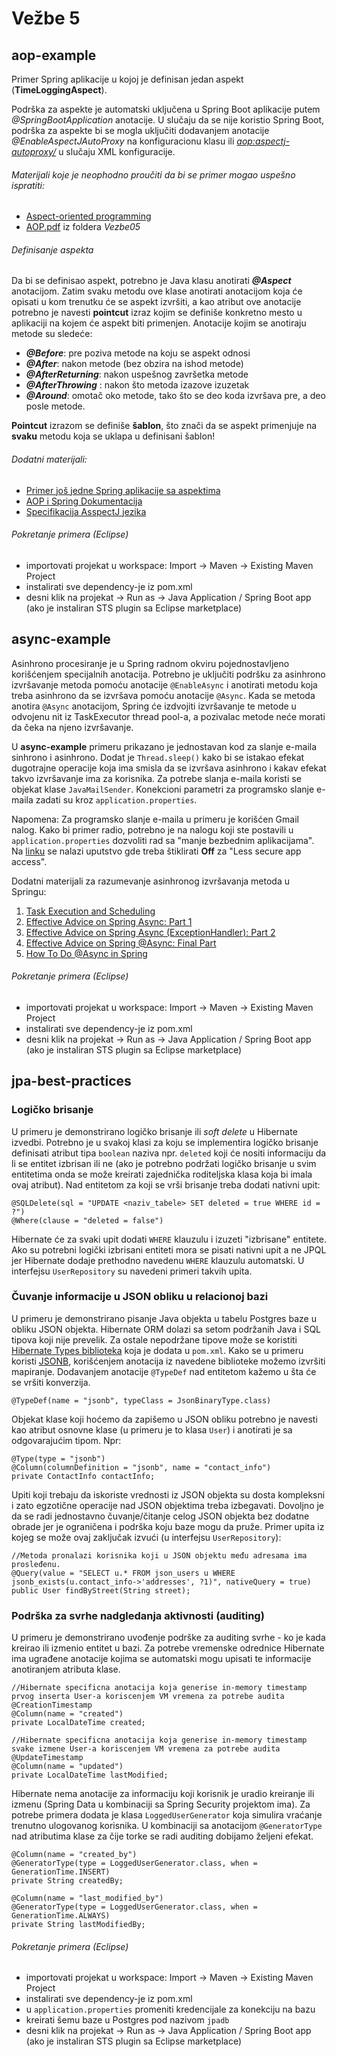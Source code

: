 # Vežbe 5

## aop-example

Primer Spring aplikacije u kojoj je definisan jedan aspekt (__TimeLoggingAspect__).

Podrška za aspekte je automatski uključena u Spring Boot aplikacije putem _@SpringBootApplication_ anotacije.  U slučaju da se nije koristio Spring Boot, podrška za aspekte bi se mogla uključiti dodavanjem anotacije _@EnableAspectJAutoProxy_ na konfiguracionu klasu ili _<aop:aspectj-autoproxy/>_ u slučaju XML konfiguracije.

###### Materijali koje je neophodno proučiti da bi se primer mogao uspešno ispratiti:

* [Aspect-oriented programming](https://www.youtube.com/watch?v=3KKUP7-o3ps)
* [AOP.pdf](https://github.com/katarinaa94/isa2021-siit/blob/master/Vezbe05/AOP.pdf) iz foldera _Vezbe05_

###### Definisanje aspekta

Da bi se definisao aspekt, potrebno je Java klasu anotirati ___@Aspect___ anotacijom. Zatim svaku metodu ove klase anotirati anotacijom koja će opisati u kom trenutku će se aspekt izvršiti, a kao atribut ove anotacije potrebno je navesti __pointcut__ izraz kojim se definiše konkretno mesto u aplikaciji na kojem će aspekt biti primenjen. Anotacije kojim se anotiraju metode su sledeće:

* ___@Before___: pre poziva metode na koju se aspekt odnosi
* ___@After___: nakon metode (bez obzira na ishod metode)
* ___@AfterReturning___: nakon uspešnog završetka metode
* ___@AfterThrowing___ : nakon što metoda izazove izuzetak
* ___@Around___: omotač oko metode, tako što se deo koda izvršava pre, a deo posle metode.

__Pointcut__ izrazom se definiše __šablon__, što znači da se aspekt primenjuje na __svaku__ metodu koja se uklapa u definisani šablon!

###### Dodatni materijali:

* [Primer još jedne Spring aplikacije sa aspektima](https://www.journaldev.com/2583/spring-aop-example-tutorial-aspect-advice-pointcut-joinpoint-annotations)
* [AOP i Spring Dokumentacija](https://docs.spring.io/spring/docs/2.0.x/reference/aop.html)
* [Specifikacija AsspectJ jezika](https://www.eclipse.org/aspectj/doc/released/progguide/language.html)

###### Pokretanje primera (Eclipse)

* importovati projekat u workspace: Import -> Maven -> Existing Maven Project
* instalirati sve dependency-je iz pom.xml
* desni klik na projekat -> Run as -> Java Application / Spring Boot app (ako je instaliran STS plugin sa Eclipse marketplace)

## async-example

Asinhrono procesiranje je u Spring radnom okviru pojednostavljeno korišćenjem specijalnih anotacija.
Potrebno je uključiti podršku za asinhrono izvršavanje metoda pomoću anotacije `@EnableAsync` i anotirati metodu koja treba asinhrono da se izvršava pomoću anotacije `@Async`.
Kada se metoda anotira `@Async` anotacijom, Spring će izdvojiti izvršavanje te metode u odvojenu nit iz TaskExecutor thread pool-a, a pozivalac metode neće morati da čeka na njeno izvršavanje.

U **async-example** primeru prikazano je jednostavan kod za slanje e-maila sinhrono i asinhrono. Dodat je `Thread.sleep()` kako bi se istakao efekat dugotrajne operacije koja ima smisla da se izvršava asinhrono i kakav efekat takvo izvršavanje ima za korisnika. Za potrebe slanja e-maila koristi se objekat klase `JavaMailSender`. Konekcioni parametri za programsko slanje e-maila zadati su kroz `application.properties`.

Napomena: Za programsko slanje e-maila u primeru je korišćen Gmail nalog. Kako bi primer radio, potrebno je na nalogu koji ste postavili u `application.properties` dozvoliti rad sa "manje bezbednim aplikacijama". Na [linku](https://support.google.com/accounts/answer/6010255?hl=en) se nalazi uputstvo gde treba štiklirati __Off__ za "Less secure app access".

Dodatni materijali za razumevanje asinhronog izvršavanja metoda u Springu:

1. [Task Execution and Scheduling](https://docs.spring.io/spring/docs/current/spring-framework-reference/integration.html#scheduling)
2. [Effective Advice on Spring Async: Part 1](https://dzone.com/articles/effective-advice-on-spring-async-part-1)
3. [Effective Advice on Spring Async (ExceptionHandler): Part 2](https://dzone.com/articles/effective-advice-on-spring-async-exceptionhandler-1)
4. [Effective Advice on Spring @Async: Final Part](https://dzone.com/articles/effective-advice-on-spring-async-final-part-1)
5. [How To Do @Async in Spring](https://www.baeldung.com/spring-async)

###### Pokretanje primera (Eclipse)

* importovati projekat u workspace: Import -> Maven -> Existing Maven Project
* instalirati sve dependency-je iz pom.xml
* desni klik na projekat -> Run as -> Java Application / Spring Boot app (ako je instaliran STS plugin sa Eclipse marketplace)

## jpa-best-practices

### Logičko brisanje

U primeru je demonstrirano logičko brisanje ili _soft delete_ u Hibernate izvedbi.
Potrebno je u svakoj klasi za koju se implementira logičko brisanje definisati atribut tipa `boolean` naziva npr. `deleted` koji će nositi informaciju da li se entitet izbrisan ili ne (ako je potrebno podržati logičko brisanje u svim entitetima onda se može kreirati zajednička roditeljska klasa koja bi imala ovaj atribut).
Nad entitetom za koji se vrši brisanje treba dodati nativni upit:
```
@SQLDelete(sql = "UPDATE <naziv_tabele> SET deleted = true WHERE id = ?")
@Where(clause = "deleted = false")
```
Hibernate će za svaki upit dodati `WHERE` klauzulu i izuzeti "izbrisane" entitete.
Ako su potrebni logički izbrisani entiteti mora se pisati nativni upit a ne JPQL jer Hibernate dodaje prethodno navedenu `WHERE` klauzulu automatski.
U interfejsu `UserRepository` su navedeni primeri takvih upita.

### Čuvanje informacije u JSON obliku u relacionoj bazi

U primeru je demonstrirano pisanje Java objekta u tabelu Postgres baze u obliku JSON objekta.
Hibernate ORM dolazi sa setom podržanih Java i SQL tipova koji nije prevelik.
Za ostale nepodržane tipove može se koristiti [Hibernate Types biblioteka](https://github.com/vladmihalcea/hibernate-types) koja je dodata u `pom.xml`.
Kako se u primeru koristi [JSONB](https://www.postgresql.org/docs/9.4/datatype-json.html), korišćenjem anotacija iz navedene biblioteke možemo izvršiti mapiranje.
Dodavanjem anotacije `@TypeDef` nad entitetom kažemo u šta će se vršiti konverzija.
```
@TypeDef(name = "jsonb", typeClass = JsonBinaryType.class)
```
Objekat klase koji hoćemo da zapišemo u JSON obliku potrebno je navesti kao atribut osnovne klase (u primeru je to klasa `User`) i anotirati je sa odgovarajućim tipom. Npr:
```
@Type(type = "jsonb")
@Column(columnDefinition = "jsonb", name = "contact_info")
private ContactInfo contactInfo;
```
Upiti koji trebaju da iskoriste vrednosti iz JSON objekta su dosta kompleksni i zato egzotične operacije nad JSON objektima treba izbegavati. Dovoljno je da se radi jednostavno čuvanje/čitanje celog JSON objekta bez dodatne obrade jer je ograničena i podrška koju baze mogu da pruže. Primer upita iz kojeg se može ovaj zaključak izvući (u interfejsu `UserRepository`):
```
//Metoda pronalazi korisnika koji u JSON objektu među adresama ima prosleđenu.
@Query(value = "SELECT u.* FROM json_users u WHERE jsonb_exists(u.contact_info->'addresses', ?1)", nativeQuery = true)
public User findByStreet(String street);
```

### Podrška za svrhe nadgledanja aktivnosti (auditing)

U primeru je demonstrirano uvođenje podrške za auditing svrhe - ko je kada kreirao ili izmenio entitet u bazi.
Za potrebe vremenske odrednice Hibernate ima ugrađene anotacije kojima se automatski mogu upisati te informacije anotiranjem atributa klase.
```
//Hibernate specificna anotacija koja generise in-memory timestamp prvog inserta User-a koriscenjem VM vremena za potrebe audita
@CreationTimestamp
@Column(name = "created")
private LocalDateTime created;

//Hibernate specificna anotacija koja generise in-memory timestamp svake izmene User-a koriscenjem VM vremena za potrebe audita
@UpdateTimestamp
@Column(name = "updated")
private LocalDateTime lastModified;
```

Hibernate nema anotacije za informaciju koji korisnik je uradio kreiranje ili izmenu (Spring Data u kombinaciji sa Spring Security projektom ima).
Za potrebe primera dodata je klasa `LoggedUserGenerator` koja simulira vraćanje trenutno ulogovanog korisnika.
U kombinaciji sa anotacijom `@GeneratorType` nad atributima klase za čije torke se radi auditing dobijamo željeni efekat.
```
@Column(name = "created_by")
@GeneratorType(type = LoggedUserGenerator.class, when = GenerationTime.INSERT)
private String createdBy;

@Column(name = "last_modified_by")
@GeneratorType(type = LoggedUserGenerator.class, when = GenerationTime.ALWAYS)
private String lastModifiedBy;
```

###### Pokretanje primera (Eclipse)

* importovati projekat u workspace: Import -> Maven -> Existing Maven Project
* instalirati sve dependency-je iz pom.xml
* u `application.properties` promeniti kredencijale za konekciju na bazu
* kreirati šemu baze u Postgres pod nazivom `jpadb`
* desni klik na projekat -> Run as -> Java Application / Spring Boot app (ako je instaliran STS plugin sa Eclipse marketplace)